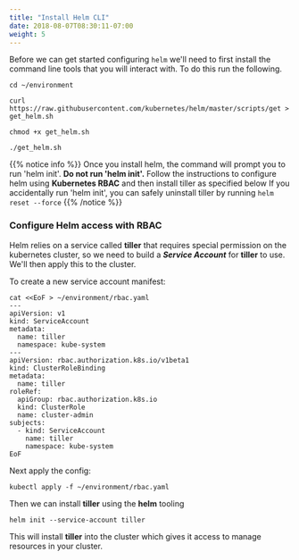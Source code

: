 ```yaml
---
title: "Install Helm CLI"
date: 2018-08-07T08:30:11-07:00
weight: 5
---
```


Before we can get started configuring `helm` we'll need to first install the command line tools that you will interact with. To do this run the following.

```
cd ~/environment

curl https://raw.githubusercontent.com/kubernetes/helm/master/scripts/get > get_helm.sh

chmod +x get_helm.sh

./get_helm.sh
```

{{% notice info %}}
Once you install helm, the command will prompt you to run 'helm init'. **Do not run 'helm init'.** Follow the instructions to configure helm using **Kubernetes RBAC** and then install tiller as specified below
If you accidentally run 'helm init', you can safely uninstall tiller by running `helm reset --force`
{{% /notice %}}

### Configure Helm access with RBAC

Helm relies on a service called **tiller** that requires special permission on the
kubernetes cluster, so we need to build a _**Service Account**_ for **tiller**
to use. We'll then apply this to the cluster.

To create a new service account manifest:
```
cat <<EoF > ~/environment/rbac.yaml
---
apiVersion: v1
kind: ServiceAccount
metadata:
  name: tiller
  namespace: kube-system
---
apiVersion: rbac.authorization.k8s.io/v1beta1
kind: ClusterRoleBinding
metadata:
  name: tiller
roleRef:
  apiGroup: rbac.authorization.k8s.io
  kind: ClusterRole
  name: cluster-admin
subjects:
  - kind: ServiceAccount
    name: tiller
    namespace: kube-system
EoF
```

Next apply the config:
```
kubectl apply -f ~/environment/rbac.yaml
```

Then we can install **tiller** using the **helm** tooling

```
helm init --service-account tiller
```

This will install **tiller** into the cluster which gives it access to manage
resources in your cluster.
